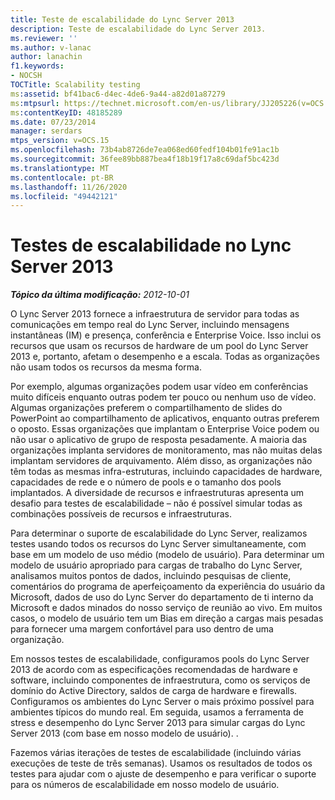 ```yaml
---
title: Teste de escalabilidade do Lync Server 2013
description: Teste de escalabilidade do Lync Server 2013.
ms.reviewer: ''
ms.author: v-lanac
author: lanachin
f1.keywords:
- NOCSH
TOCTitle: Scalability testing
ms:assetid: bf41bac6-d4ec-4de6-9a44-a82d01a87279
ms:mtpsurl: https://technet.microsoft.com/en-us/library/JJ205226(v=OCS.15)
ms:contentKeyID: 48185289
ms.date: 07/23/2014
manager: serdars
mtps_version: v=OCS.15
ms.openlocfilehash: 73b4ab8726de7ea068ed60fedf104b01fe91ac1b
ms.sourcegitcommit: 36fee89bb887bea4f18b19f17a8c69daf5bc423d
ms.translationtype: MT
ms.contentlocale: pt-BR
ms.lasthandoff: 11/26/2020
ms.locfileid: "49442121"
---
```

# <a name="scalability-testing-in-lync-server-2013"></a>Testes de escalabilidade no Lync Server 2013

<div data-xmlns="http://www.w3.org/1999/xhtml">

<div class="topic" data-xmlns="http://www.w3.org/1999/xhtml" data-msxsl="urn:schemas-microsoft-com:xslt" data-cs="https://msdn.microsoft.com/">

<div data-asp="https://msdn2.microsoft.com/asp">



</div>

<div id="mainSection">

<div id="mainBody">

<span> </span>

_**Tópico da última modificação:** 2012-10-01_

O Lync Server 2013 fornece a infraestrutura de servidor para todas as comunicações em tempo real do Lync Server, incluindo mensagens instantâneas (IM) e presença, conferência e Enterprise Voice. Isso inclui os recursos que usam os recursos de hardware de um pool do Lync Server 2013 e, portanto, afetam o desempenho e a escala. Todas as organizações não usam todos os recursos da mesma forma.

Por exemplo, algumas organizações podem usar vídeo em conferências muito difíceis enquanto outras podem ter pouco ou nenhum uso de vídeo. Algumas organizações preferem o compartilhamento de slides do PowerPoint ao compartilhamento de aplicativos, enquanto outras preferem o oposto. Essas organizações que implantam o Enterprise Voice podem ou não usar o aplicativo de grupo de resposta pesadamente. A maioria das organizações implanta servidores de monitoramento, mas não muitas delas implantam servidores de arquivamento. Além disso, as organizações não têm todas as mesmas infra-estruturas, incluindo capacidades de hardware, capacidades de rede e o número de pools e o tamanho dos pools implantados. A diversidade de recursos e infraestruturas apresenta um desafio para testes de escalabilidade – não é possível simular todas as combinações possíveis de recursos e infraestruturas.

Para determinar o suporte de escalabilidade do Lync Server, realizamos testes usando todos os recursos do Lync Server simultaneamente, com base em um modelo de uso médio (modelo de usuário). Para determinar um modelo de usuário apropriado para cargas de trabalho do Lync Server, analisamos muitos pontos de dados, incluindo pesquisas de cliente, comentários do programa de aperfeiçoamento da experiência do usuário da Microsoft, dados de uso do Lync Server do departamento de ti interno da Microsoft e dados minados do nosso serviço de reunião ao vivo. Em muitos casos, o modelo de usuário tem um Bias em direção a cargas mais pesadas para fornecer uma margem confortável para uso dentro de uma organização.

Em nossos testes de escalabilidade, configuramos pools do Lync Server 2013 de acordo com as especificações recomendadas de hardware e software, incluindo componentes de infraestrutura, como os serviços de domínio do Active Directory, saldos de carga de hardware e firewalls. Configuramos os ambientes do Lync Server o mais próximo possível para ambientes típicos do mundo real. Em seguida, usamos a ferramenta de stress e desempenho do Lync Server 2013 para simular cargas do Lync Server 2013 (com base em nosso modelo de usuário). .

Fazemos várias iterações de testes de escalabilidade (incluindo várias execuções de teste de três semanas). Usamos os resultados de todos os testes para ajudar com o ajuste de desempenho e para verificar o suporte para os números de escalabilidade em nosso modelo de usuário.

</div>

<span> </span>

</div>

</div>

</div>

